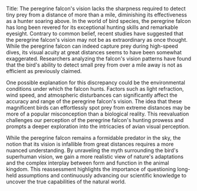 Title: The peregrine falcon's vision lacks the sharpness required to detect tiny prey from a distance of more than a mile, diminishing its effectiveness as a hunter soaring above.
In the world of bird species, the peregrine falcon has long been revered for its exceptional hunting skills and remarkable eyesight. Contrary to common belief, recent studies have suggested that the peregrine falcon's vision may not be as extraordinary as once thought. While the peregrine falcon can indeed capture prey during high-speed dives, its visual acuity at great distances seems to have been somewhat exaggerated. Researchers analyzing the falcon's vision patterns have found that the bird's ability to detect small prey from over a mile away is not as efficient as previously claimed.

One possible explanation for this discrepancy could be the environmental conditions under which the falcon hunts. Factors such as light refraction, wind speed, and atmospheric disturbances can significantly affect the accuracy and range of the peregrine falcon's vision. The idea that these magnificent birds can effortlessly spot prey from extreme distances may be more of a popular misconception than a biological reality. This reevaluation challenges our perception of the peregrine falcon's hunting prowess and prompts a deeper exploration into the intricacies of avian visual perception.

While the peregrine falcon remains a formidable predator in the sky, the notion that its vision is infallible from great distances requires a more nuanced understanding. By unraveling the myth surrounding the bird's superhuman vision, we gain a more realistic view of nature's adaptations and the complex interplay between form and function in the animal kingdom. This reassessment highlights the importance of questioning long-held assumptions and continuously advancing our scientific knowledge to uncover the true capabilities of the natural world.
